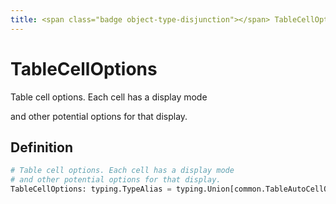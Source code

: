 ```yaml
---
title: <span class="badge object-type-disjunction"></span> TableCellOptions
---
```

# <span class="badge object-type-disjunction"></span> TableCellOptions

Table cell options. Each cell has a display mode

and other potential options for that display.

## Definition

```python
# Table cell options. Each cell has a display mode
# and other potential options for that display.
TableCellOptions: typing.TypeAlias = typing.Union[common.TableAutoCellOptions, common.TableSparklineCellOptions, common.TableBarGaugeCellOptions, common.TableColoredBackgroundCellOptions, common.TableColorTextCellOptions, common.TableImageCellOptions, common.TableJsonViewCellOptions]
```
